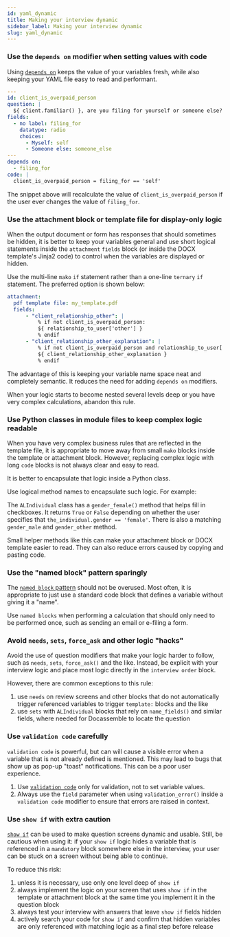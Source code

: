 ```yaml
---
id: yaml_dynamic
title: Making your interview dynamic
sidebar_label: Making your interview dynamic
slug: yaml_dynamic
---
```


### Use the `depends on` modifier when setting values with code

Using [`depends on`](https://docassemble.org/docs/logic.html#depends%20on) keeps
the value of your variables fresh, while also keeping your YAML file easy to
read and performant.

```yaml
---
id: client_is_overpaid_person
question: |
  ${ client.familiar() }, are you filing for yourself or someone else?
fields:
  - no label: filing_for
    datatype: radio
    choices:
      - Myself: self
      - Someone else: someone_else  
---
depends on:
  - filing_for
code: |
  client_is_overpaid_person = filing_for == 'self'
```

The snippet above will recalculate the value of `client_is_overpaid_person` if
the user ever changes the value of `filing_for`.

### Use the attachment block or template file for display-only logic

When the output document or form has responses that should sometimes be hidden,
it is better to keep your variables general and use short logical statements
inside the `attachment` `fields` block (or inside the DOCX template's Jinja2
code) to control when the variables are displayed or hidden.

Use the multi-line `mako` `if` statement rather than a one-line `ternary` `if`
statement. The preferred option is shown below:

```yaml
attachment:
  pdf template file: my_template.pdf
  fields:
      - "client_relationship_other": |
          % if not client_is_overpaid_person:
          ${ relationship_to_user['other'] }
          % endif
      - "client_relationship_other_explanation": |
          % if not client_is_overpaid_person and relationship_to_user['other']:
          ${ client_relationship_other_explanation }
          % endif
```

The advantage of this is keeping your variable name space neat and completely
semantic. It reduces the need for adding `depends on` modifiers.

When your logic starts to become nested several levels deep or you have very
complex calculations, abandon this rule.

### Use Python classes in module files to keep complex logic readable

When you have very complex business rules that are reflected in the template
file, it is appropriate to move away from small `mako` blocks inside the
template or attachment block. However, replacing complex logic with long `code`
blocks is not always clear and easy to read.

It is better to encapsulate that logic inside a Python class.

Use logical method names to encapsulate such logic. For example:

The `ALIndividual` class has a `gender_female()` method that helps
fill in checkboxes. It returns `True` or `False` depending on
whether the user specifies that `the_individual.gender == 'female'`.
There is also a matching `gender_male` and `gender_other` method.

Small helper methods like this can make your attachment block or
DOCX template easier to read. They can also reduce errors caused by
copying and pasting code.

### Use the "named block" pattern sparingly

The [`named block`
pattern](https://suffolklitlab.org/legal-tech-class/docs/practical-guide-docassemble/controlling-interview-order#triggering-code-and-then-continuing-using-named-blocks)
should not be overused. Most often, it is appropriate to just use a standard
code block that defines a variable without giving it a "name".

Use `named blocks` when performing a calculation that should only need to be
performed once, such as sending an email or e-filing a form.

### Avoid `needs`, `sets`, `force_ask` and other logic "hacks"

Avoid the use of question modifiers that make your logic harder to follow, such
as `needs`, `sets`, `force_ask()` and the like. Instead, be explicit with your
interview logic and place most logic directly in the `interview order` block.

However, there are common exceptions to this rule:

1. use `needs` on review screens and other blocks that do not automatically
   trigger referenced variables to trigger `template:` blocks and the like
1. use `sets` with `ALIndividual` blocks that rely on `name_fields()` and
   similar fields, where needed for Docassemble to locate the question

### Use `validation code` carefully

`validation code` is powerful, but can will cause a visible error when a
variable that is not already defined is mentioned. This may lead to bugs that
show up as pop-up "toast" notifications. This can be a poor user experience.

1. Use [`validation
   code`](https://docassemble.org/docs/fields.html#validation%20code) only for
   validation, not to set variable values.
1. Always use the `field` parameter when using `validation_error()` inside a
   `validation code` modifier to ensure that errors are raised in context.

### Use `show if` with extra caution

[`show if`](https://docassemble.org/docs/fields.html#show%20if) can be used
to make question screens dynamic and usable. Still, be cautious when using
it: if your `show if` logic hides a variable that is referenced in a `mandatory`
block somewhere else in the interview, your user can be stuck on a screen
without being able to continue.

To reduce this risk:

1. unless it is necessary, use only one level deep of `show if`
1. always implement the logic on your screen that uses `show if` in the template
   or attachment block at the same time you implement it in the question block
1. always test your interview with answers that leave `show if` fields hidden
1. actively search your code for `show if` and confirm that hidden variables are
   only referenced with matching logic as a final step before release

